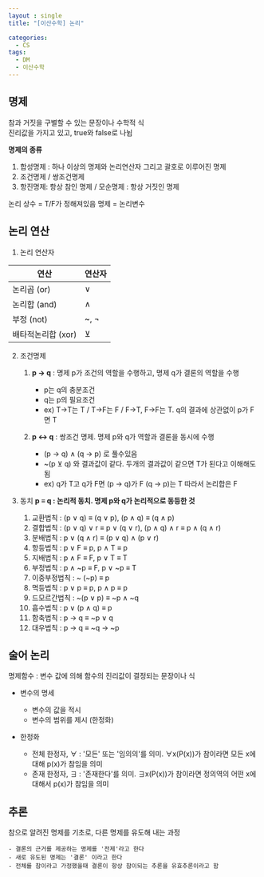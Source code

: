 ```yaml
---
layout : single
title: "[이산수학] 논리"

categories:
  - CS
tags:
  - DM
  - 이산수학
---
```


## 명제
참과 거짓을 구별할 수 있는 문장이나 수학적 식<br>진리값을 가지고 있고, true와 false로 나뉨

**명제의 종류**
1. 합성명제 : 하나 이상의 명제와 논리연산자 그리고 괄호로 이루어진 명제 
2. 조건명제 / 쌍조건명제
3. 항진명제: 항상 참인 명제 / 모순명제 : 항상 거짓인 명제

논리 상수 = T/F가 정해져있음
명제 = 논리변수


## 논리 연산
1. 논리 연산자
 
| 연산 | 연산자 |	
|--|--|
| 논리곱 (or) | ∨ |
| 논리합 (and) | ∧ |
| 부정 (not) | ~, ¬ |
| 배타적논리합 (xor) | ⊻ |

2. 조건명제
	1) **p → q** : 명제 p가 조건의 역할을 수행하고, 명제 q가 결론의 역할을 수행<br>
		- p는 q의 충분조건<br>
		- q는 p의 필요조건<br>
		- ex) T→T는 T / T→F는 F / F→T, F→F는 T. q의 결과에 상관없이 p가 F면 T<br>
	
	2) **p ↔ q** : 쌍조건 명제. 명제 p와 q가 역할과 결론을 동시에 수행 
		- (p → q) ∧ (q → p) 로 풀수있음<br>
		- ~(p ⊻ q) 와 결과값이 같다. 두개의 결과값이 같으면 T가 된다고 이해해도 됨<br>
		-  ex) q가 T고 q가 F면 (p → q)가 F (q → p)는 T 따라서 논리합은 F<br>
		
3. 동치
 **p ≡ q : 논리적 동치. 명제 p와 q가 논리적으로 동등한 것**<br>

	1) 교환법칙 : (p ∨ q) ≡ (q ∨ p), (p ∧ q) ≡ (q ∧ p)<br>
	2) 결합법칙 : (p ∨ q) ∨ r ≡ p ∨ (q ∨ r), (p ∧ q) ∧ r ≡ p ∧ (q ∧ r)<br>
	3) 분배법칙 : p ∨ (q ∧ r) ≡ (p ∨ q) ∧ (p ∨ r)<br>
	4) 항등법칙 : p ∨ F ≡  p, p ∧ T ≡ p<br>
	5) 지배법칙 : p ∧ F ≡  F, p ∨ T ≡ T<br>
	6) 부정법칙 : p ∧ ~p ≡  F, p ∨ ~p  ≡ T<br>
	7) 이중부정법칙 : ~ (~p) ≡ p<br>
	8) 멱등법칙 : p ∨ p ≡ p, p ∧ p ≡ p<br>
	9) 드모르간법칙 : ~(p ∨ p) ≡ ~p ∧ ~q<br>
	10) 흡수법칙 : p ∨ (p ∧ q) ≡ p<br>
	11) 함축법칙 : p → q ≡ ~p ∨ q<br>
	12) 대우법칙 : p → q ≡ ~q → ~p<br>
	
## 술어 논리
명제함수 : 변수 값에 의해 함수의 진리값이 결정되는 문장이나 식

- 변수의 명세
	- 변수의 값을 적시<br>
	- 변수의 범위를 제시 (한정화)<br>

- 한정화 
	- 전체 한정자, ∀ : '모든' 또는 '임의의'를 의미. ∀x(P(x))가 참이라면 모든 x에 대해 p(x)가 참임을 의미<br>
	- 존재 한정자, ∃ : '존재한다'를 의미. ∃x(P(x))가 참이라면 정의역의 어떤 x에 대해서 p(x)가 참임을 의미<br>

## 추론
참으로 알려진 명제를 기초로, 다른 명제를 유도해 내는 과정<br>

	- 결론의 근거를 제공하는 명제를 '전제'라고 한다
	- 새로 유도된 명제는 '결론' 이라고 한다
	- 전체를 참이라고 가정했을때 결론이 항상 참이되는 추론을 유효추론이라고 함
